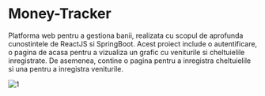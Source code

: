 # Money-Tracker
Platforma web pentru a gestiona banii, realizata cu scopul de aprofunda cunostintele de ReactJS si SpringBoot. Acest proiect include o autentificare, o pagina de acasa pentru a vizualiza un grafic cu veniturile si cheltuielile inregistrate. De asemenea, contine o pagina pentru a inregistra cheltuielile si una pentru a inregistra veniturile.


![1](https://github.com/anascutar/Money-Tracker/assets/84850587/0b1eb9be-b88e-4b0e-9729-fde8f26a2664)
